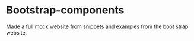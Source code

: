 # Bootstrap-components
Made a full mock website from snippets and examples from the boot strap website.
